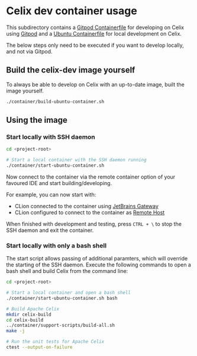# Celix dev container usage

This subdirectory contains a [Gitpod Containerfile](./Containerfile.gitpod) for developing on Celix using [Gitpod](https://gitpod.io/#https://github.com/apache/celix)
and a [Ubuntu Containerfile](./Containerfile.ubuntu) for local development on Celix.

The below steps only need to be executed if you want to develop locally, and not via Gitpod.

## Build the celix-dev image yourself

To always be able to develop on Celix with an up-to-date image, built the image yourself.

```bash
./container/build-ubuntu-container.sh
```

## Using the image

### Start locally with SSH daemon

```bash
cd <project-root>

# Start a local container with the SSH daemon running
./container/start-ubuntu-container.sh
```

Now connect to the container via the remote container option of your favoured IDE and start building/developing.

For example, you can now start with:

* CLion connected to the container using [JetBrains Gateway](https://www.jetbrains.com/help/clion/remote-development-a.html)
* CLion configured to connect to the container as [Remote Host](https://www.jetbrains.com/help/clion/remote-projects-support.html)

When finished with development and testing, press `CTRL + \` to stop the SSH daemon and exit the container.

### Start locally with only a bash shell

The start script allows passing of additional paramters, which will override the starting of the SSH daemon.
Execute the following commands to open a bash shell and build Celix from the command line:

```bash
cd <project-root>

# Start a local container and open a bash shell
./container/start-ubuntu-container.sh bash

# Build Apache Celix
mkdir celix-build
cd celix-build
../container/support-scripts/build-all.sh
make -j

# Run the unit tests for Apache Celix
ctest --output-on-failure
```

